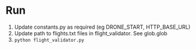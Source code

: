 # Run

1. Update constants.py as required (eg DRONE_START, HTTP_BASE_URL)
2. Update path to flights.txt files in flight_validator. See glob.glob
3. ```python flight_validator.py```